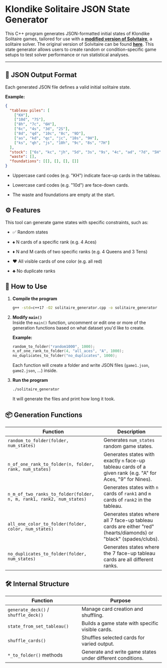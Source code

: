 # Klondike Solitaire JSON State Generator

This C++ program generates JSON-formatted initial states of Klondike Solitaire games, tailored for use with a  **[modified version of Solvitaire](https://github.com/joshstoneback/Modified-Solvitaire)**, a solitaire solver. The original version of Solvitaire can be found **[here](https://github.com/thecharlieblake/Solvitaire)**. This state generator allows users to create random or condition-specific game setups to test solver performance or run statistical analyses.

---

## 🧩 JSON Output Format

Each generated JSON file defines a valid initial solitaire state. 

**Example:**
```json
{
  "tableau piles": [
    ["KH"],
    ["10d", "7S"],
    ["8h", "7c", "6H"],
    ["6c", "4s", "3d", "2S"],
    ["8d", "qd", "10c", "8c", "9D"],
    ["as", "kd", "qc", "jc", "10s", "9H"],
    ["ks", "qh", "js", "10h", "9c", "8s", "7H"]
  ],
  "stock": ["6s", "kc", "jh", "5d", "3s", "9s", "4c", "ad", "7d", "5H", "2H", "4D", "3H", "2C", "ah", "ac"],
  "waste": [],
  "foundations": [[], [], [], []]
}
```

- Uppercase card codes (e.g. "KH") indicate face-up cards in the tableau.

- Lowercase card codes (e.g. "10d") are face-down cards.

- The waste and foundations are empty at the start.

## ⚙️ Features
This tool can generate game states with specific constraints, such as:

- ✅ Random states

- ♠️ N cards of a specific rank (e.g. 4 Aces)

- ♦️ N and M cards of two specific ranks (e.g. 4 Queens and 3 Tens)

- ♥️ All visible cards of one color (e.g. all red)

- ♣️ No duplicate ranks

## 🚀 How to Use

1. **Compile the program**  
   ```bash
   g++ -std=c++17 -O2 solitaire_generator.cpp -o solitaire_generator
   ```

2. **Modify `main()`**  
   Inside the `main()` function, uncomment or edit one or more of the generation functions based on what dataset you'd like to create.

   **Example:**
   ```cpp
   random_to_folder("random1000", 1000);
   n_of_one_rank_to_folder(4, "all_aces", "A", 1000);
   no_duplicates_to_folder("no_duplicates", 1000);
   ```
   Each function will create a folder and write JSON files (`game1.json`, `game2.json`, ...) inside.

3. **Run the program**  
   ```bash
   ./solitaire_generator
   ```
   It will generate the files and print how long it took.


## 📦 Generation Functions

| Function | Description |
|----------|-------------|
| `random_to_folder(folder, num_states)` | Generates `num_states` random game states. |
| `n_of_one_rank_to_folder(n, folder, rank, num_states)` | Generates states with exactly `n` face-up tableau cards of a given rank (e.g. "A" for Aces, "9" for Nines). |
| `n_m_of_two_ranks_to_folder(folder, n, m, rank1, rank2, num_states)` | Generates states with `n` cards of `rank1` and `m` cards of `rank2` in the tableau. |
| `all_one_color_to_folder(folder, color, num_states)` | Generates states where all 7 face-up tableau cards are either "red" (hearts/diamonds) or "black" (spades/clubs). |
| `no_duplicates_to_folder(folder, num_states)` | Generates states where the 7 face-up tableau cards are all different ranks. |


## 🛠 Internal Structure

| Function | Purpose |
|----------|---------|
| `generate_deck()` / `shuffle_deck()` | Manage card creation and shuffling. |
| `state_from_set_tableau()` | Builds a game state with specific visible cards. |
| `shuffle_cards()` | Shuffles selected cards for varied output. |
| `*_to_folder()` methods | Generate and write game states under different conditions. |

